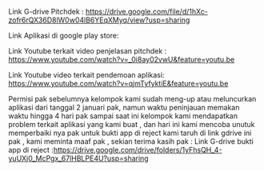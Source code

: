 Link G-drive Pitchdek :
https://drive.google.com/file/d/1hXc-zofr6rQX36D8lW0w04lB6YEqXMyq/view?usp=sharing

Link Aplikasi di google play store:


Link Youtube terkait video penjelasan pitchdek :
https://www.youtube.com/watch?v=_0i8ay02vwU&feature=youtu.be

Link Youtube video terkait pendemoan aplikasi:
https://www.youtube.com/watch?v=qjmTyfyktiE&feature=youtu.be

Permisi pak sebelumnya kelompok kami sudah meng-up atau meluncurkan aplikasi dari tanggal 2 januari pak, namun waktu peninjauan memakan waktu hingga 4 hari pak sampai saat ini kelompok kami mendapatkan problem terkait aplikasi yang kami buat , dan hari ini kami mencoba unutuk memperbaiki nya pak untuk bukti app di reject kami taruh di link gdrive ini pak , kami meminta maaf pak , sekian terima kasih pak :
Link G-drive bukti app di reject :https://drive.google.com/drive/folders/1yFhsQH_4-yuUXj0_McPgx_67lHBLPE4U?usp=sharing
